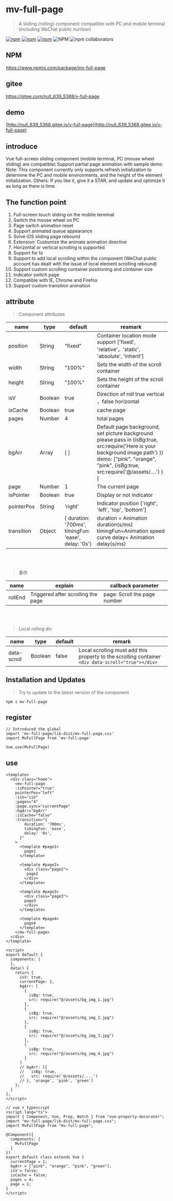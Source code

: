 # mv-full-page

> A sliding (rolling) component compatible with PC and mobile terminal (including WeChat public number)

[![npm](https://img.shields.io/npm/v/mv-full-page.svg)](https://www.npmjs.com/package/mv-full-page)
[![npm](https://img.shields.io/npm/dt/mv-full-page.svg)](https://www.npmjs.com/package/mv-full-page)
[![npm](https://img.shields.io/bundlephobia/min/mv-full-page.svg)](https://www.npmjs.com/package/mv-full-page)
![NPM](https://img.shields.io/npm/l/mv-full-page)
![npm collaborators](https://img.shields.io/npm/collaborators/mv-full-page)
## NPM

https://www.npmjs.com/package/mv-full-page

## gitee

https://gitee.com/null_639_5368/v-full-page

## demo

[http://null_639_5368.gitee.io/v-full-page](http://null_639_5368.gitee.io/v-full-page)

## introduce

Vue full-screen sliding component (mobile terminal, PC (mouse wheel sliding) are compatible)
Support partial page animation with sample demo
Note: This component currently only supports refresh initialization to determine the PC and mobile environments, and the height of the element initialization.
Others: If you like it, give it a STAR, and update and optimize it as long as there is time


## The function point

01. Full-screen touch sliding on the mobile terminal
02. Switch the mouse wheel on PC
03. Page switch animation reset
04. Support animated queue appearance
05. Solve iOS sliding page rebound
06. Extension: Customize the animate animation directive
07. Horizontal or vertical scrolling is supported
08. Support for ts
09. Support to add local scrolling within the component (WeChat public account has dealt with the issue of local element scrolling rebound)
10. Support custom scrolling container positioning and container size
11. Indicator switch page
12. Compatible with IE, Chrome and Firefox
13. Support custom transition animation

## attribute

> Component attributes

| name       | type    | default                                                 | reamark                                                                                                                                                                                                          |
| ---------- | ------- | ------------------------------------------------------- | ---------------------------------------------------------------------------------------------------------------------------------------------------------------------------------------------------------------- |
| position   | String  | "fixed"                                                 | Container location mode support ['fixed', 'relative'，'static', 'absolute', 'inherit']                                                                                                                           |
| width      | String  | "100%"                                                  | Sets the width of the scroll container                                                                                                                                                                           |
| height     | String  | "100%"                                                  | Sets the height of the scroll container                                                                                                                                                                          |
| isV        | Boolean | true                                                    | Direction of roll  true vertical ，false horizontal                                                                                                                                                              |
| isCache    | Boolean | true                                                    | cache page                                                                                                                                                                                                       |
| pages      | Number  | 4                                                       | total pages                                                                                                                                                                                                      |
| bgArr      | Array   | [ ]                                                     | Default page background, set picture background please pass in {isBg:true, src:require('Here is your background image path') }}<br>demo: ["pink", "orange", "pink", {isBg:true, src:require('@/assets/....') } ] |
| page       | Number  | 1                                                       | The current page                                                                                                                                                                                                 |
| isPointer  | Boolean | true                                                    | Display or not indicator                                                                                                                                                                                         |
| pointerPos | String  | 'right'                                                 | Indicator position ['right', 'left', 'top', 'bottom']                                                                                                                                                            |
| transition | Object  | {  duration: '700ms',  timingFun: 'ease',  delay: '0s'} | duration = Animation duration(s/ms)  timingFun=Animation speed curve delay= Animation delay(s/ms)                                                                                                                |
<br>
<br>

> 事件

| name    | explain                            | callback parameter |
| ------- | ---------------------------------- | ------------------ |
| rollEnd | Triggered after scrolling the page | page: Scroll the page number  |
<br>
<br>

> Local rolling div

| name        | type    | default | remark                                                                                             |
| ----------- | ------- | ------- | -------------------------------------------------------------------------------------------------- |
| data-scroll | Boolean | false   | Local scrolling must add this property to the scrolling container `<div data-scroll="true"></div>` |


## Installation and Updates

> Try to update to the latest version of the component
> 
```
npm i mv-full-page
```

## register

``` 
// Introduced the global
import 'mv-full-page/lib-dist/mv-full-page.css'
import MvFullPage from 'mv-full-page'

Vue.use(MvFullPage)
```
## use
``` 
<template>
  <div class="home">
    <mv-full-page   
    :isPointer="true"
    pointerPos="left" 
    :isV="isV" 
    :pages="4" 
    :page.sync="currentPage" 
    :bgArr="bgArr" 
    :isCache="false"
    :transition="{
        duration: '700ms',
        timingFun: 'ease', 
        delay: '0s',
      }"
    >
      <template #page1>
        page1
      </template>

      <template #page2>
        <div class="page2">
         page2
        </div>
      </template>

      <template #page3>
        <div class="page3">
        page3
        </div>
      </template>

      <template #page4>
        page4
      </template>
    </mv-full-page>
  </div>
</template>

<script>
export default {
  components: {
  },
  data() {
    return {
      isV: true,
      currentPage: 1,
      bgArr: [
        {
          isBg: true,
          src: require("@/assets/bg_img_1.jpg")
        },
        {
          isBg: true,
          src: require("@/assets/bg_img_2.jpg")
        },
        {
          isBg: true,
          src: require("@/assets/bg_img_3.jpg")
        },
        {
          isBg: true,
          src: require("@/assets/bg_img_4.jpg")
        }
      ]
      // bgArr: [{
      //   isBg: true,
      //   src: require('@/assets/....')
      // }, 'orange', 'pink', 'green']
    };
  }
};
</script>

```

``` 
// vue + typescript
<script lang="ts">
import { Component, Vue, Prop, Watch } from "vue-property-decorator";
import "mv-full-page/lib-dist/mv-full-page.css";
import MvFullPage from "mv-full-page";

@Component({
  components: {
    MvFullPage
  }
})
export default class extends Vue {
  currentPage = 1;
  bgArr = ["pink", "orange", "pink", "green"];
  isV = false;
  isCache = false;
  pages = 4;
  page = 1;
}
</script>
```
